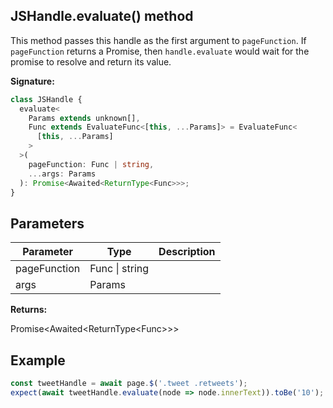 ## JSHandle.evaluate() method

This method passes this handle as the first argument to `pageFunction`. If `pageFunction` returns a Promise, then `handle.evaluate` would wait for the promise to resolve and return its value.

**Signature:**

```typescript
class JSHandle {
  evaluate<
    Params extends unknown[],
    Func extends EvaluateFunc<[this, ...Params]> = EvaluateFunc<
      [this, ...Params]
    >
  >(
    pageFunction: Func | string,
    ...args: Params
  ): Promise<Awaited<ReturnType<Func>>>;
}
```

## Parameters

| Parameter    | Type           | Description |
| ------------ | -------------- | ----------- |
| pageFunction | Func \| string |             |
| args         | Params         |             |

**Returns:**

Promise&lt;Awaited&lt;ReturnType&lt;Func&gt;&gt;&gt;

## Example

```js
const tweetHandle = await page.$('.tweet .retweets');
expect(await tweetHandle.evaluate(node => node.innerText)).toBe('10');
```
